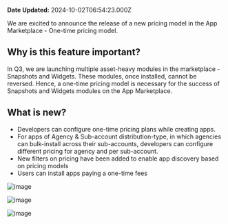 **Date Updated:** 2024-10-02T06:54:23.000Z

We are excited to announce the release of a new pricing model in the App Marketplace - One-time pricing model.

## **Why is this feature important?**

In Q3, we are launching multiple asset-heavy modules in the marketplace - Snapshots and Widgets. These modules, once installed, cannot be reversed. Hence, a one-time pricing model is necessary for the success of Snapshots and Widgets modules on the App Marketplace. 

## **What is new?**

* Developers can configure one-time pricing plans while creating apps.
* For apps of Agency & Sub-account distribution-type, in which agencies can bulk-install across their sub-accounts, developers can configure different pricing for agency and per sub-account.
* New filters on pricing have been added to enable app discovery based on pricing models
* Users can install apps paying a one-time fees

![image](https://s3.amazonaws.com/cdn.freshdesk.com/data/helpdesk/attachments/production/155033906231/original/zWxTo-K5b6CUwz6b6UHcvW9jMFzaZyNiQw.jpeg?1727832046)

![image](https://s3.amazonaws.com/cdn.freshdesk.com/data/helpdesk/attachments/production/155033906232/original/5bdAfed_FytQ8zRyu4J9QL2nbXJJ0pO92g.png?1727832046)

![image](https://s3.amazonaws.com/cdn.freshdesk.com/data/helpdesk/attachments/production/155033906230/original/1ZukxDVRY8EfWBrlBOOj4fZu9b66zTWC_A.jpeg?1727832046)

  